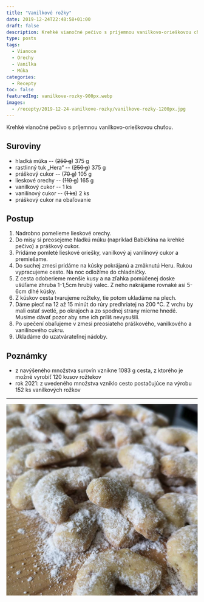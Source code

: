 ```yaml
---
title: "Vanilkové rožky"
date: 2019-12-24T22:48:58+01:00
draft: false
description: Krehké vianočné pečivo s príjemnou vanilkovo-orieškovou chuťou.
type: posts
tags:
  - Vianoce
  - Orechy
  - Vanilka
  - Múka
categories:
  - Recepty
toc: false
featuredImg: vanilkove-rozky-900px.webp
images:
  - /recepty/2019-12-24-vanilkove-rozky/vanilkove-rozky-1200px.jpg
---
```


Krehké vianočné pečivo s príjemnou vanilkovo-orieškovou chuťou.

## Suroviny

- hladká múka -- (~~250 g~~) 375 g
- rastlinný tuk „Hera“ -- (~~250 g~~) 375 g
- práškový cukor -- (~~70 g~~) 105 g
- lieskové orechy -- (~~110 g~~) 165 g
- vanilkový cukor -- 1 ks
- vanilínový cukor -- (~~1 ks~~) 2 ks
- práškový cukor na obaľovanie

## Postup

1. Nadrobno pomelieme lieskové orechy.
2. Do misy si preosejeme hladkú múku (napríklad Babičkina na krehké pečivo) a práškový cukor.
3. Pridáme pomleté lieskové oriešky, vanilkový aj vanilínový cukor a premiešame.
4. Do suchej zmesi pridáme na kúsky pokrájanú a zmäknutú Heru. Rukou vypracujeme cesto. Na noc odložíme do chladničky.
5. Z cesta odoberieme menšie kusy a na zľahka pomúčenej doske ušúľame zhruba 1-1,5cm hrubý valec. Z neho nakrájame rovnaké asi 5-6cm dlhé kúsky.
6. Z kúskov cesta tvarujeme rožteky, tie potom ukladáme na plech.
7. Dáme piecť na 12 až 15 minút do rúry predhriatej na 200 °C. Z vrchu by mali ostať svetlé, po okrajoch a zo spodnej strany mierne hnedé. Musíme dávať pozor aby sme ich príliš nevysušili.
8. Po upečení obaľujeme v zmesi preosiateho práškového, vanilkového a vanilínového cukru.
9. Ukladáme do uzatvárateľnej nádoby.

## Poznámky

- z navýšeného množstva surovín vznikne 1083 g cesta, z ktorého je možné vyrobiť 120 kusov rožtekov
- rok 2021: z uvedeného množstva vzniklo cesto postačujúce na výrobu 152 ks vanilkových rožkov

---

![Vanilkové rožky](vanilkove-rozky-1200px.jpg "Vanilkové rožky (autor: zwieratko, 2020)")
